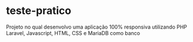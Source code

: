 # teste-pratico
Projeto no qual desenvolvo uma aplicação 100% responsiva utilizando PHP Laravel, Javascript, HTML, CSS e MariaDB como banco
